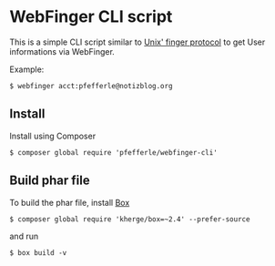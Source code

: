 # WebFinger CLI script

This is a simple CLI script similar to [Unix' finger protocol](https://en.wikipedia.org/wiki/Finger_protocol) to get User informations via WebFinger.

Example:

`$ webfinger acct:pfefferle@notizblog.org`

## Install

Install using Composer

`$ composer global require 'pfefferle/webfinger-cli'`

## Build phar file

To build the phar file, install [Box](http://box-project.org)

`$ composer global require 'kherge/box=~2.4' --prefer-source`

and run

`$ box build -v`
